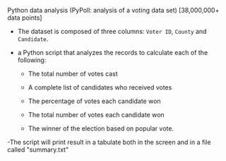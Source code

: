 Python data analysis (PyPoll: analysis of a voting data set) 
[38,000,000+ data points]

- The dataset is composed of three columns: `Voter ID`, `County` and `Candidate`.

- a Python script that analyzes the records to calculate each of the following:

  * The total number of votes cast

  * A complete list of candidates who received votes

  * The percentage of votes each candidate won

  * The total number of votes each candidate won

  * The winner of the election based on popular vote.

-The script will print result in a tabulate both in the screen and in a file called "summary.txt"